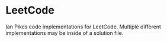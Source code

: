 # LeetCode
Ian Pikes code implementations for LeetCode. Multiple different implementations may be inside of a solution file.
